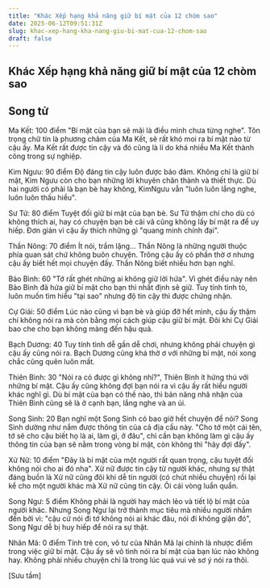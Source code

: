 ```yaml
---
title: "Khác Xếp hạng khả năng giữ bí mật của 12 chòm sao"
date: 2025-06-12T09:51:31Z
slug: khac-xep-hang-kha-nang-giu-bi-mat-cua-12-chom-sao
draft: false
---
```


## Khác Xếp hạng khả năng giữ bí mật của 12 chòm sao

## Song tử

Ma Kết: 100 điểm
"Bí mật của bạn sẽ mãi là điều mình chưa từng nghe". Tôn trọng chữ tín là phương châm của Ma Kết, sẽ rất khó moi ra bí mật nào từ cậu ấy. Ma Kết rất được tin cậy và đó cũng là lí do khá nhiều Ma Kết thành công trong sự nghiệp.

Kim Ngưu: 90 điểm
Độ đáng tin cậy luôn được bảo đảm. Không chỉ là giữ bí mật, Kim Ngưu còn cho bạn những lời khuyên chân thành và thiết thực. Dù hai người có phải là bạn bè hay không, KimNgưu vẫn "luôn luôn lắng nghe, luôn luôn thấu hiểu".

Sư Tử: 80 điểm
Tuyệt đối giữ bí mật của bạn bè. Sư Tử thậm chí cho dù có không thích ai, hay có chuyện bạn bè cãi vã cũng không lấy bí mật ra để uy hiếp. Đơn giản vì cậu ấy thích những gì "quang minh chính đại".

Thần Nông: 70 điểm
Ít nói, trầm lặng… Thần Nông là những người thuộc phía quan sát chứ không buôn chuyện. Trông cậu ấy có phần thờ ơ nhưng cậu ấy biết hết mọi chuyện đấy. Thần Nông biết nhiều hơn bạn nghĩ.

Bảo Bình: 60
"Tớ rất ghét những ai không giữ lời hứa". Vì ghét điều này nên Bảo Bình đã hứa giữ bí mật cho bạn thì nhất định sẽ giữ. Tuy tính tình tò, luôn muốn tìm hiểu "tại sao" nhưng độ tin cậy thì được chứng nhận.

Cự Giải: 50 điểm
Lúc nào cũng vì bạn bè và giúp đỡ hết mình, cậu ấy thậm chí không nói ra mà còn bằng mọi cách giúp cậu giữ bí mật. Đôi khi Cự Giải bao che cho bạn không màng đến hậu quả.

Bạch Dương: 40
Tuy tính tình dễ gần dễ chơi, nhưng không phải chuyện gì cậu ấy cũng nói ra. Bạch Dương cũng khá thờ ơ với những bí mật, nói xong chắc cũng quên luôn mất.

Thiên Bình: 30
"Nói ra có được gì không nhỉ?", Thiên Bình ít hứng thú với những bí mật. Cậu ấy cũng không đợi bạn nói ra vì cậu ấy rất hiểu người khác nghĩ gì. Dù bí mật của bạn có thế nào, thì bản năng nhã nhặn của Thiên Bình cũng sẽ là ở cạnh bạn, lắng nghe và an ủi.

Song Sinh: 20
Bạn nghĩ một Song Sinh có bao giờ hết chuyện để nói? Song Sinh dường như nắm được thông tin của cả địa cầu này. "Cho tớ một cái tên, tớ sẽ cho cậu biết họ là ai, làm gì, ở đâu", chỉ cần bạn không làm gì cậu ấy thông tin của bạn sẽ nằm trong vòng bí mật, còn không thì "hãy đợi đấy".

Xử Nữ: 10 điểm
"Đây là bí mật của một người rất quan trọng, cậu tuyệt đối không nói cho ai đó nha". Xử nữ được tin cậy từ người khác, nhưng sự thật đáng buồn là Xử nữ cũng đôi khi dễ tin người (có chút nhiều chuyện) rồi lại kể cho một người khác mà Xử nữ cũng tin cậy. Ôi cái vòng luẩn quẩn.

Song Ngư: 5 điểm
Không phải là người hay mách lẻo và tiết lộ bí mật của người khác. Nhưng Song Ngư lại trở thành mục tiêu mà nhiều người nhắm đến bởi vì: "cậu cứ nói đi tớ không nói ai khác đâu, nói đi không giận đó", Song Ngư dễ bị huy hiếp để nói ra sự thật.

Nhân Mã: 0 điểm
Tính trẻ con, vô tư của Nhân Mã lại chính là nhược điểm trong việc giữ bí mật. Cậu ấy sẽ vô tình nói ra bí mật của bạn lúc nào không hay. Không phải nhiều chuyện chỉ là trong lúc quá vui vẻ sơ ý nói ra thôi.

[Sưu tầm]